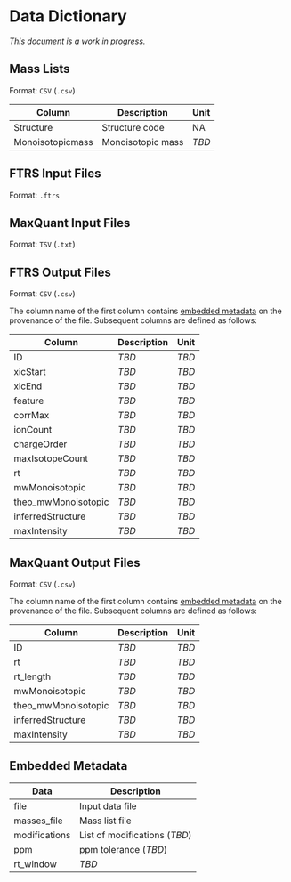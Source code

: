 # Data Dictionary

*This document is a work in progress.*

## Mass Lists

Format: `CSV` (`.csv`)

| Column | Description | Unit |
|---|---|---|
| Structure | Structure code | NA |
| Monoisotopicmass | Monoisotopic mass | *TBD* |

## FTRS Input Files

Format: `.ftrs`

## MaxQuant Input Files

Format: `TSV` (`.txt`)

## FTRS Output Files

Format: `CSV` (`.csv`)

The column name of the first column contains [embedded metadata](#embedded-metadata) on the provenance of the file. Subsequent columns are defined as follows:

| Column | Description | Unit |
|---|---|---|
| ID | *TBD* | *TBD* |
| xicStart | *TBD* | *TBD* |
| xicEnd | *TBD* | *TBD* |
| feature | *TBD* | *TBD* |
| corrMax | *TBD* | *TBD* |
| ionCount | *TBD* | *TBD* |
| chargeOrder | *TBD* | *TBD* |
| maxIsotopeCount | *TBD* | *TBD* |
| rt | *TBD* | *TBD* |
| mwMonoisotopic | *TBD* | *TBD* |
| theo_mwMonoisotopic | *TBD* | *TBD* |
| inferredStructure | *TBD* | *TBD* |
| maxIntensity | *TBD* | *TBD* |

## MaxQuant Output Files

Format: `CSV` (`.csv`)

The column name of the first column contains [embedded metadata](#embedded-metadata) on the provenance of the file. Subsequent columns are defined as follows:

| Column | Description | Unit |
|---|---|---|
| ID | *TBD* | *TBD* |
| rt | *TBD* | *TBD* |
| rt_length | *TBD* | *TBD* |
| mwMonoisotopic | *TBD* | *TBD* |
| theo_mwMonoisotopic | *TBD* | *TBD* |
| inferredStructure | *TBD* | *TBD* |
| maxIntensity | *TBD* | *TBD* |

## Embedded Metadata

| Data | Description |
|---|---|
| file | Input data file |
| masses_file | Mass list file |
| modifications | List of modifications (*TBD*) |
| ppm | ppm tolerance (*TBD*) |
| rt_window | *TBD* |
